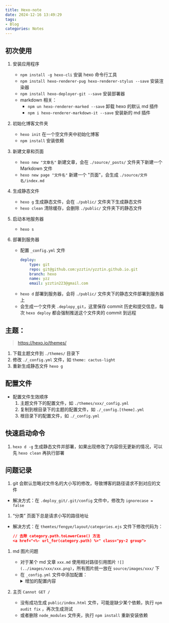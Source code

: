 ```yaml
---
title: Hexo-note
date: 2024-12-16 13:49:29
tags: 
- Blog
categories: Notes
---
```



## 初次使用

1. 安装应用程序
   - `npm install -g hexo-cli`  安装 hexo 命令行工具
   - `npm install hexo-renderer-pug hexo-renderer-stylus --save`  安装渲染器
   - `npm install hexo-deployer-git --save`  安装部署器
   - markdown 相关：
     - `npm un hexo-renderer-marked --save`  卸载 hexo 的默认 md 插件
     - `npm i hexo-renderer-markdown-it --save`  安装新的 md 插件

2. 初始化博客文件夹
    - `hexo init`  在一个空文件夹中初始化博客
    - `npm install`  安装依赖

3. 新建文章和页面
    - `hexo new "文章名"`  新建文章，会在 `./source/_posts/` 文件夹下新建一个 Markdown 文件
    - `hexo new page "文件名"`  新建一个 "页面"，会生成 `./source/文件名/index.md`

4. 生成静态文件
    - `hexo g`  生成静态文件，会在 `./public/` 文件夹下生成静态文件
    - `hexo clean`  清除缓存，会删除 `./public/` 文件夹下的静态文件

5. 启动本地服务器
   - `hexo s`  

6. 部署到服务器
   - 配置 `_config.yml` 文件
        ```yaml
        deploy:
            type: git
            repo: git@github.com:yzztin/yzztin.github.io.git
            branch: hexo
            name: yzz
            email: yzztin223@gmail.com
        ```
   - `hexo d`  部署到服务器，会将 `./public/` 文件夹下的静态文件部署到服务器上
   - 会生成一个文件夹 `.deplopy_git`，这里保存 commit 历史和提交信息，每次 `hexo deploy` 都会强制推送这个文件夹的 commit 到远程

## 主题：
> https://hexo.io/themes/

1. 下载主题文件到 `./themes/` 目录下
2. 修改 `./_config.yml` 文件，如 `theme: cactus-light`
3. 重新生成静态文件 `hexo g`


## 配置文件
- 配置文件生效顺序
  1. 主题文件下的配置文件，如 `./themes/xxx/_config.yml`
  2. 复制到根目录下的主题的配置文件，如 `./_config.[theme].yml`
  3. 根目录下的配置文件，如 `./_config.yml` 

## 快速启动命令

1. `hexo d -g`  生成静态文件并部署，如果出现修改了内容但无更新的情况，可以先 `hexo clean` 再执行部署


## 问题记录
   
   1. git 会默认忽略对文件名的大小写的修改，导致博客的路径请求不到对应的文件
   - 解决方式：在 `.deploy_git/.git/config` 文件中，修改为 `ignorecase = false`
   
   1. “分类” 页面下总是请求小写的路径地址
   - 解决方式：在 `themtes/fengye/layout/categories.ejs` 文件下修改代码为：
        ```json
        // 去除 category.path.toLowerCase() 方法
        <a href="<%- url_for(category.path) %>" class="py-2 group">
        ```

   1. md 图片问题
      - 对于某个 md 文章 `xxx.md` 使用相对路径引用图片 `![](../images/xxx/xxx.png)`，所有图片统一放在 `source/images/xxx/` 下
      - 在 `_config.yml` 文件中添加配置：
         <details>
         <summary> 增加的配置内容 </summary>
         <pre><code lang='yaml'>markdown:
            preset: 'default'
            render:
               html: true
               xhtmlOut: false
               breaks: false
               linkify: true
               typographer: false
            anchors:
               # Minimum level for ID creation. (Ex. h2 to h6)
               level: 2
               # A suffix that is prepended to the number given if the ID is repeated.
               collisionSuffix: ''
               # If `true`, creates an anchor tag with a permalink besides the heading.
               permalink: false
               # Class used for the permalink anchor tag.
               permalinkClass: header-anchor
               # Set to 'right' to add permalink after heading
               permalinkSide: 'left'
               # The symbol used to make the permalink
               permalinkSymbol: '#'
               # Transform anchor to (1) lower case; (2) upper case
               case: 0
               # Replace space with a character
               separator: '-'
            plugins:
            images:
               prepend_root: false
               post_asset: true</code></pre>
         </details>


   2. 主页 `Cannot GET /`
      - 没有成功生成 `public/index.html` 文件，可能是缺少某个依赖，执行 `npm audit fix` ，再次生成测试
      - 或者删除 `node_modules` 文件夹，执行 `npm install` 重新安装依赖
